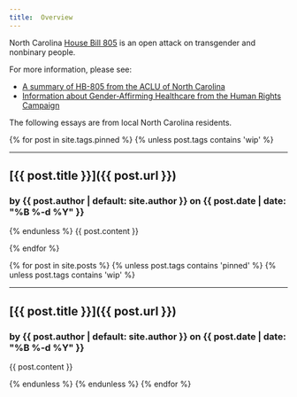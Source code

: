 ```yaml
---
title:  Overview
---
```


North Carolina [House Bill 805](https://www.ncleg.gov/BillLookup/2025/H805) is an open attack on transgender and nonbinary people.

For more information, please see:

* [A summary of HB-805 from the ACLU of North Carolina](https://www.acluofnorthcarolina.org/en/legislation/hb-805-anti-transschool-censorship-bill)
* [Information about Gender-Affirming Healthcare from the Human Rights Campaign](https://www.hrc.org/resources/get-the-facts-on-gender-affirming-care)

The following essays are from local North Carolina residents.

{% for post in site.tags.pinned %}
{% unless post.tags contains 'wip' %}

---

## [{{ post.title }}]({{ post.url }})

### by {{ post.author | default: site.author }} on {{ post.date | date: "%B %-d %Y" }}

{% endunless %}
{{ post.content }}

{% endfor %}

{% for post in site.posts %}
{% unless post.tags contains 'pinned' %}
{% unless post.tags contains 'wip' %}

---

## [{{ post.title }}]({{ post.url }})

### by {{ post.author | default: site.author }} on {{ post.date | date: "%B %-d %Y" }}

{{ post.content }}

{% endunless %}
{% endunless %}
{% endfor %}